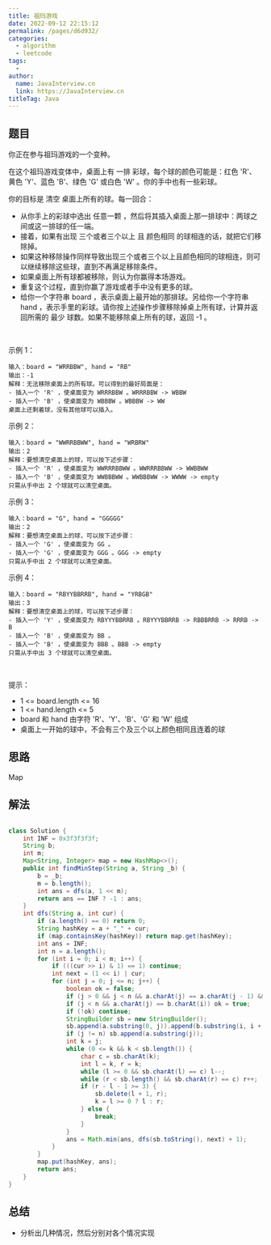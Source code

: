 ```yaml
---
title: 祖玛游戏
date: 2022-09-12 22:15:12
permalink: /pages/d6d932/
categories:
  - algorithm
  - leetcode
tags:
  - 
author: 
  name: JavaInterview.cn
  link: https://JavaInterview.cn
titleTag: Java
---
```


## 题目

你正在参与祖玛游戏的一个变种。

在这个祖玛游戏变体中，桌面上有 一排 彩球，每个球的颜色可能是：红色 'R'、黄色 'Y'、蓝色 'B'、绿色 'G' 或白色 'W' 。你的手中也有一些彩球。

你的目标是 清空 桌面上所有的球。每一回合：

- 从你手上的彩球中选出 任意一颗 ，然后将其插入桌面上那一排球中：两球之间或这一排球的任一端。
- 接着，如果有出现 三个或者三个以上 且 颜色相同 的球相连的话，就把它们移除掉。
- 如果这种移除操作同样导致出现三个或者三个以上且颜色相同的球相连，则可以继续移除这些球，直到不再满足移除条件。
- 如果桌面上所有球都被移除，则认为你赢得本场游戏。
- 重复这个过程，直到你赢了游戏或者手中没有更多的球。
- 给你一个字符串 board ，表示桌面上最开始的那排球。另给你一个字符串 hand ，表示手里的彩球。请你按上述操作步骤移除掉桌上所有球，计算并返回所需的 最少 球数。如果不能移除桌上所有的球，返回 -1 。

 

示例 1：

    输入：board = "WRRBBW", hand = "RB"
    输出：-1
    解释：无法移除桌面上的所有球。可以得到的最好局面是：
    - 插入一个 'R' ，使桌面变为 WRRRBBW 。WRRRBBW -> WBBW
    - 插入一个 'B' ，使桌面变为 WBBBW 。WBBBW -> WW
    桌面上还剩着球，没有其他球可以插入。
示例 2：

    输入：board = "WWRRBBWW", hand = "WRBRW"
    输出：2
    解释：要想清空桌面上的球，可以按下述步骤：
    - 插入一个 'R' ，使桌面变为 WWRRRBBWW 。WWRRRBBWW -> WWBBWW
    - 插入一个 'B' ，使桌面变为 WWBBBWW 。WWBBBWW -> WWWW -> empty
    只需从手中出 2 个球就可以清空桌面。
示例 3：

    输入：board = "G", hand = "GGGGG"
    输出：2
    解释：要想清空桌面上的球，可以按下述步骤：
    - 插入一个 'G' ，使桌面变为 GG 。
    - 插入一个 'G' ，使桌面变为 GGG 。GGG -> empty
    只需从手中出 2 个球就可以清空桌面。
示例 4：

    输入：board = "RBYYBBRRB", hand = "YRBGB"
    输出：3
    解释：要想清空桌面上的球，可以按下述步骤：
    - 插入一个 'Y' ，使桌面变为 RBYYYBBRRB 。RBYYYBBRRB -> RBBBRRB -> RRRB -> B
    - 插入一个 'B' ，使桌面变为 BB 。
    - 插入一个 'B' ，使桌面变为 BBB 。BBB -> empty
    只需从手中出 3 个球就可以清空桌面。
 

提示：

- 1 <= board.length <= 16
- 1 <= hand.length <= 5
- board 和 hand 由字符 'R'、'Y'、'B'、'G' 和 'W' 组成
- 桌面上一开始的球中，不会有三个及三个以上颜色相同且连着的球


## 思路

Map

## 解法
```java

class Solution {
    int INF = 0x3f3f3f3f;
    String b;
    int m;
    Map<String, Integer> map = new HashMap<>();
    public int findMinStep(String a, String _b) {
        b = _b;
        m = b.length();
        int ans = dfs(a, 1 << m);
        return ans == INF ? -1 : ans;
    }
    int dfs(String a, int cur) {
        if (a.length() == 0) return 0;
        String hashKey = a + "_" + cur;
        if (map.containsKey(hashKey)) return map.get(hashKey);
        int ans = INF;
        int n = a.length();
        for (int i = 0; i < m; i++) {
            if (((cur >> i) & 1) == 1) continue;
            int next = (1 << i) | cur;
            for (int j = 0; j <= n; j++) {
                boolean ok = false;
                if (j > 0 && j < n && a.charAt(j) == a.charAt(j - 1) && a.charAt(j - 1) != b.charAt(i)) ok = true;
                if (j < n && a.charAt(j) == b.charAt(i)) ok = true;
                if (!ok) continue;
                StringBuilder sb = new StringBuilder();
                sb.append(a.substring(0, j)).append(b.substring(i, i + 1));
                if (j != n) sb.append(a.substring(j));
                int k = j;
                while (0 <= k && k < sb.length()) {
                    char c = sb.charAt(k);
                    int l = k, r = k;
                    while (l >= 0 && sb.charAt(l) == c) l--;
                    while (r < sb.length() && sb.charAt(r) == c) r++;
                    if (r - l - 1 >= 3) {
                        sb.delete(l + 1, r);
                        k = l >= 0 ? l : r; 
                    } else {
                        break;
                    }
                }
                ans = Math.min(ans, dfs(sb.toString(), next) + 1);
            }
        }
        map.put(hashKey, ans);
        return ans;
    }
}

```

## 总结

- 分析出几种情况，然后分别对各个情况实现 

